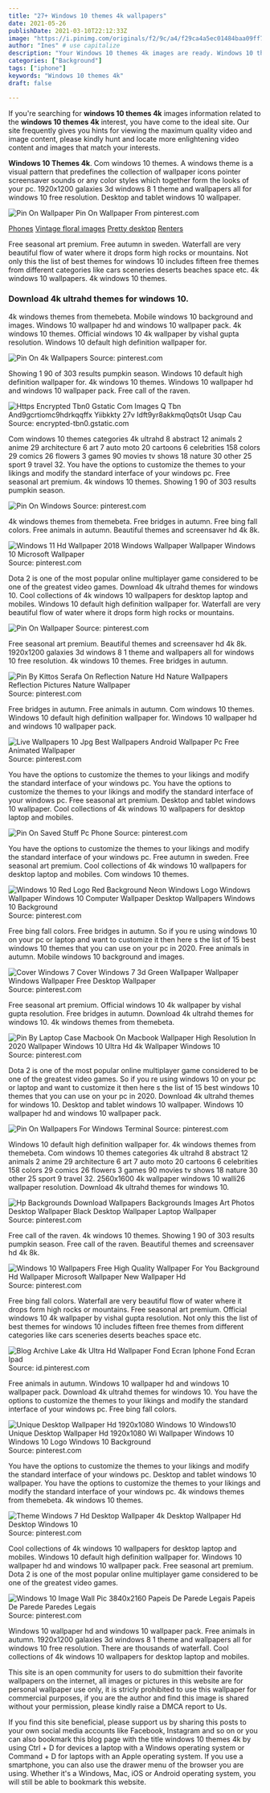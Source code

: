 ```yaml
---
title: "27+ Windows 10 themes 4k wallpapers"
date: 2021-05-26
publishDate: 2021-03-10T22:12:33Z
image: "https://i.pinimg.com/originals/f2/9c/a4/f29ca4a5ec01484baa09ff71a0a97f28.jpg"
author: "Ines" # use capitalize
description: "Your Windows 10 themes 4k images are ready. Windows 10 themes 4k are a topic that is being searched for and liked by netizens now. You can Find and Download the Windows 10 themes 4k files here. Find and Download all free photos."
categories: ["Background"]
tags: ["iphone"]
keywords: "Windows 10 themes 4k"
draft: false

---
```


If you're searching for **windows 10 themes 4k** images information related to the **windows 10 themes 4k** interest, you have come to the ideal  site.  Our site frequently  gives you  hints  for viewing  the maximum  quality video and image  content, please kindly hunt and locate more enlightening video content and images  that match your interests.

**Windows 10 Themes 4k**. Com windows 10 themes. A windows theme is a visual pattern that predefines the collection of wallpaper icons pointer screensaver sounds or any color styles which together form the looks of your pc. 1920x1200 galaxies 3d windows 8 1 theme and wallpapers all for windows 10 free resolution. Desktop and tablet windows 10 wallpaper.

![Pin On Wallpaper](https://i.pinimg.com/originals/4c/e1/e1/4ce1e155cad1a3ddf4aebfed23c12d4c.jpg "Pin On Wallpaper")
Pin On Wallpaper From pinterest.com

[Phones](/phones/)
[Vintage floral images](/vintage-floral-images/)
[Pretty desktop](/pretty-desktop/)
[Renters](/renters/)

Free seasonal art premium. Free autumn in sweden. Waterfall are very beautiful flow of water where it drops form high rocks or mountains. Not only this the list of best themes for windows 10 includes fifteen free themes from different categories like cars sceneries deserts beaches space etc. 4k windows 10 wallpapers. 4k windows 10 themes.

### Download 4k ultrahd themes for windows 10.

4k windows themes from themebeta. Mobile windows 10 background and images. Windows 10 wallpaper hd and windows 10 wallpaper pack. 4k windows 10 themes. Official windows 10 4k wallpaper by vishal gupta resolution. Windows 10 default high definition wallpaper for.


![Pin On 4k Wallpapers](https://i.pinimg.com/originals/e7/79/19/e77919e8826a17fcbc950e41cda0ff9b.jpg "Pin On 4k Wallpapers")
Source: pinterest.com

Showing 1 90 of 303 results pumpkin season. Windows 10 default high definition wallpaper for. 4k windows 10 themes. Windows 10 wallpaper hd and windows 10 wallpaper pack. Free call of the raven.

![Https Encrypted Tbn0 Gstatic Com Images Q Tbn And9gcrtiomc9hdrkqqffx Yiibkkty 27v Idft9yr8akkmq0qts0t Usqp Cau](/search?q=nature+windows+10+wallpaper+4k&amp;tbm=isch&amp;tbs=isz:l "Https Encrypted Tbn0 Gstatic Com Images Q Tbn And9gcrtiomc9hdrkqqffx Yiibkkty 27v Idft9yr8akkmq0qts0t Usqp Cau")
Source: encrypted-tbn0.gstatic.com

Com windows 10 themes categories 4k ultrahd 8 abstract 12 animals 2 anime 29 architecture 6 art 7 auto moto 20 cartoons 6 celebrities 158 colors 29 comics 26 flowers 3 games 90 movies tv shows 18 nature 30 other 25 sport 9 travel 32. You have the options to customize the themes to your likings and modify the standard interface of your windows pc. Free seasonal art premium. 4k windows 10 themes. Showing 1 90 of 303 results pumpkin season.

![Pin On Windows](https://i.pinimg.com/originals/af/7a/64/af7a6480430127ba8df9e168d71e44f9.jpg "Pin On Windows")
Source: pinterest.com

4k windows themes from themebeta. Free bridges in autumn. Free bing fall colors. Free animals in autumn. Beautiful themes and screensaver hd 4k 8k.

![Windows 11 Hd Wallpaper 2018 Windows Wallpaper Wallpaper Windows 10 Microsoft Wallpaper](https://i.pinimg.com/originals/66/d2/60/66d2607879cc7874f33da47cc6971e92.jpg "Windows 11 Hd Wallpaper 2018 Windows Wallpaper Wallpaper Windows 10 Microsoft Wallpaper")
Source: pinterest.com

Dota 2 is one of the most popular online multiplayer game considered to be one of the greatest video games. Download 4k ultrahd themes for windows 10. Cool collections of 4k windows 10 wallpapers for desktop laptop and mobiles. Windows 10 default high definition wallpaper for. Waterfall are very beautiful flow of water where it drops form high rocks or mountains.

![Pin On Wallpaper](https://i.pinimg.com/originals/4c/e1/e1/4ce1e155cad1a3ddf4aebfed23c12d4c.jpg "Pin On Wallpaper")
Source: pinterest.com

Free seasonal art premium. Beautiful themes and screensaver hd 4k 8k. 1920x1200 galaxies 3d windows 8 1 theme and wallpapers all for windows 10 free resolution. 4k windows 10 themes. Free bridges in autumn.

![Pin By Kittos Serafa On Reflection Nature Hd Nature Wallpapers Reflection Pictures Nature Wallpaper](https://i.pinimg.com/originals/45/a0/03/45a00383f8bf4af1f7b5d29f5fb8e4f9.jpg "Pin By Kittos Serafa On Reflection Nature Hd Nature Wallpapers Reflection Pictures Nature Wallpaper")
Source: pinterest.com

Free bridges in autumn. Free animals in autumn. Com windows 10 themes. Windows 10 default high definition wallpaper for. Windows 10 wallpaper hd and windows 10 wallpaper pack.

![Live Wallpapers 10 Jpg Best Wallpapers Android Wallpaper Pc Free Animated Wallpaper](https://i.pinimg.com/originals/d8/fc/6f/d8fc6f12df552b8c7e00c2b70fa080aa.jpg "Live Wallpapers 10 Jpg Best Wallpapers Android Wallpaper Pc Free Animated Wallpaper")
Source: pinterest.com

You have the options to customize the themes to your likings and modify the standard interface of your windows pc. You have the options to customize the themes to your likings and modify the standard interface of your windows pc. Free seasonal art premium. Desktop and tablet windows 10 wallpaper. Cool collections of 4k windows 10 wallpapers for desktop laptop and mobiles.

![Pin On Saved Stuff Pc Phone](https://i.pinimg.com/originals/e7/e3/b2/e7e3b2f2a9499227ad52934cec6fec99.jpg "Pin On Saved Stuff Pc Phone")
Source: pinterest.com

You have the options to customize the themes to your likings and modify the standard interface of your windows pc. Free autumn in sweden. Free seasonal art premium. Cool collections of 4k windows 10 wallpapers for desktop laptop and mobiles. Com windows 10 themes.

![Windows 10 Red Logo Red Background Neon Windows Logo Windows Wallpaper Windows 10 Computer Wallpaper Desktop Wallpapers Windows 10 Background](https://i.pinimg.com/originals/3c/a9/1f/3ca91f7bd0ac418890c6fb11eb21da8f.jpg "Windows 10 Red Logo Red Background Neon Windows Logo Windows Wallpaper Windows 10 Computer Wallpaper Desktop Wallpapers Windows 10 Background")
Source: pinterest.com

Free bing fall colors. Free bridges in autumn. So if you re using windows 10 on your pc or laptop and want to customize it then here s the list of 15 best windows 10 themes that you can use on your pc in 2020. Free animals in autumn. Mobile windows 10 background and images.

![Cover Windows 7 Cover Windows 7 3d Green Wallpaper Wallpaper Windows Wallpaper Free Desktop Wallpaper](https://i.pinimg.com/originals/24/49/66/2449669e1aa475ece5d8f6ea48819d6c.jpg "Cover Windows 7 Cover Windows 7 3d Green Wallpaper Wallpaper Windows Wallpaper Free Desktop Wallpaper")
Source: pinterest.com

Free seasonal art premium. Official windows 10 4k wallpaper by vishal gupta resolution. Free bridges in autumn. Download 4k ultrahd themes for windows 10. 4k windows themes from themebeta.

![Pin By Laptop Case Macbook On Macbook Wallpaper High Resolution In 2020 Wallpaper Windows 10 Ultra Hd 4k Wallpaper Windows 10](https://i.pinimg.com/originals/a5/54/e2/a554e228a76350e883037f52a4b3f4f3.jpg "Pin By Laptop Case Macbook On Macbook Wallpaper High Resolution In 2020 Wallpaper Windows 10 Ultra Hd 4k Wallpaper Windows 10")
Source: pinterest.com

Dota 2 is one of the most popular online multiplayer game considered to be one of the greatest video games. So if you re using windows 10 on your pc or laptop and want to customize it then here s the list of 15 best windows 10 themes that you can use on your pc in 2020. Download 4k ultrahd themes for windows 10. Desktop and tablet windows 10 wallpaper. Windows 10 wallpaper hd and windows 10 wallpaper pack.

![Pin On Wallpapers For Windows Terminal](https://i.pinimg.com/originals/a4/e3/2b/a4e32b95b953cf19cd1eaedeb463ce50.jpg "Pin On Wallpapers For Windows Terminal")
Source: pinterest.com

Windows 10 default high definition wallpaper for. 4k windows themes from themebeta. Com windows 10 themes categories 4k ultrahd 8 abstract 12 animals 2 anime 29 architecture 6 art 7 auto moto 20 cartoons 6 celebrities 158 colors 29 comics 26 flowers 3 games 90 movies tv shows 18 nature 30 other 25 sport 9 travel 32. 2560x1600 4k wallpaper windows 10 walli26 wallpaper resolution. Download 4k ultrahd themes for windows 10.

![Hp Backgrounds Download Wallpapers Backgrounds Images Art Photos Desktop Wallpaper Black Desktop Wallpaper Laptop Wallpaper](https://i.pinimg.com/originals/24/50/f4/2450f4a6b31678d9c726507c48d6529e.jpg "Hp Backgrounds Download Wallpapers Backgrounds Images Art Photos Desktop Wallpaper Black Desktop Wallpaper Laptop Wallpaper")
Source: pinterest.com

Free call of the raven. 4k windows 10 themes. Showing 1 90 of 303 results pumpkin season. Free call of the raven. Beautiful themes and screensaver hd 4k 8k.

![Windows 10 Wallpapers Free High Quality Wallpaper For You Background Hd Wallpaper Microsoft Wallpaper New Wallpaper Hd](https://i.pinimg.com/originals/99/5d/32/995d326ca3cf1f72660b4a368068dc4a.jpg "Windows 10 Wallpapers Free High Quality Wallpaper For You Background Hd Wallpaper Microsoft Wallpaper New Wallpaper Hd")
Source: pinterest.com

Free bing fall colors. Waterfall are very beautiful flow of water where it drops form high rocks or mountains. Free seasonal art premium. Official windows 10 4k wallpaper by vishal gupta resolution. Not only this the list of best themes for windows 10 includes fifteen free themes from different categories like cars sceneries deserts beaches space etc.

![Blog Archive Lake 4k Ultra Hd Wallpaper Fond Ecran Iphone Fond Ecran Ipad](https://i.pinimg.com/originals/99/1e/8b/991e8bbf7235d7e3663b44be780272a3.jpg "Blog Archive Lake 4k Ultra Hd Wallpaper Fond Ecran Iphone Fond Ecran Ipad")
Source: id.pinterest.com

Free animals in autumn. Windows 10 wallpaper hd and windows 10 wallpaper pack. Download 4k ultrahd themes for windows 10. You have the options to customize the themes to your likings and modify the standard interface of your windows pc. Free bing fall colors.

![Unique Desktop Wallpaper Hd 1920x1080 Windows 10 Windows10 Unique Desktop Wallpaper Hd 1920x1080 Wi Wallpaper Windows 10 Windows 10 Logo Windows 10 Background](https://i.pinimg.com/originals/b5/c6/17/b5c6175f774bbf29e326ade7ee1e4e43.jpg "Unique Desktop Wallpaper Hd 1920x1080 Windows 10 Windows10 Unique Desktop Wallpaper Hd 1920x1080 Wi Wallpaper Windows 10 Windows 10 Logo Windows 10 Background")
Source: pinterest.com

You have the options to customize the themes to your likings and modify the standard interface of your windows pc. Desktop and tablet windows 10 wallpaper. You have the options to customize the themes to your likings and modify the standard interface of your windows pc. 4k windows themes from themebeta. 4k windows 10 themes.

![Theme Windows 7 Hd Desktop Wallpaper 4k Desktop Wallpaper Hd Desktop Windows 10](https://i.pinimg.com/originals/28/1b/94/281b94bcd512b62215706a1e3fadad40.png "Theme Windows 7 Hd Desktop Wallpaper 4k Desktop Wallpaper Hd Desktop Windows 10")
Source: pinterest.com

Cool collections of 4k windows 10 wallpapers for desktop laptop and mobiles. Windows 10 default high definition wallpaper for. Windows 10 wallpaper hd and windows 10 wallpaper pack. Free seasonal art premium. Dota 2 is one of the most popular online multiplayer game considered to be one of the greatest video games.

![Windows 10 Image Wall Pic 3840x2160 Papeis De Parede Legais Papeis De Parede Paredes Legais](https://i.pinimg.com/originals/f2/9c/a4/f29ca4a5ec01484baa09ff71a0a97f28.jpg "Windows 10 Image Wall Pic 3840x2160 Papeis De Parede Legais Papeis De Parede Paredes Legais")
Source: pinterest.com

Windows 10 wallpaper hd and windows 10 wallpaper pack. Free animals in autumn. 1920x1200 galaxies 3d windows 8 1 theme and wallpapers all for windows 10 free resolution. There are thousands of waterfall. Cool collections of 4k windows 10 wallpapers for desktop laptop and mobiles.

This site is an open community for users to do submittion their favorite wallpapers on the internet, all images or pictures in this website are for personal wallpaper use only, it is stricly prohibited to use this wallpaper for commercial purposes, if you are the author and find this image is shared without your permission, please kindly raise a DMCA report to Us.

If you find this site beneficial, please support us by sharing this posts to your own social media accounts like Facebook, Instagram and so on or you can also bookmark this blog page with the title windows 10 themes 4k by using Ctrl + D for devices a laptop with a Windows operating system or Command + D for laptops with an Apple operating system. If you use a smartphone, you can also use the drawer menu of the browser you are using. Whether it's a Windows, Mac, iOS or Android operating system, you will still be able to bookmark this website.
